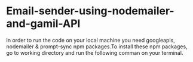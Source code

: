 # Email-sender-using-nodemailer-and-gamil-API

In order to run the code on your local machine you need googleapis, nodemailer & prompt-sync npm packages.To install these npm packages, go to working directory and run the following comman on your terminal.
